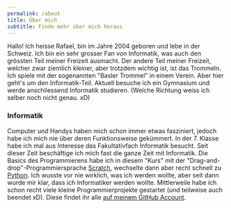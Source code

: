 ```yaml
---
permalink: /about
title: Über mich
subtitle: Finde mehr über mich heraus
---
```


Hallo! Ich heisse Rafael, bin im Jahre 2004 geboren und lebe in der Schweiz.
Ich bin ein sehr grosser Fan von Informatik, was auch den grössten Teil meiner Freizeit ausmacht.
Der andere Teil meiner Freizeit, welcher zwar ziemlich kleiner, aber trotzdem wichtig ist, ist das Trommeln.
Ich spiele mit der sogenannten "Basler Trommel" in einem Verein. Aber hier geht's um den Informatik-Teil. Aktuell besuche ich ein Gymnasium und werde anschliessend Informatik studieren. (Welche Richtung weiss ich selber noch nicht genau. xD)

### Informatik

Computer und Handys haben mich schon immer etwas fasziniert, jedoch habe ich mich nie über deren Funktionsweise gekümmert. In der 7. Klasse habe ich mal aus Interesse das Fakultativfach Informatik besucht. Seit dieser Zeit beschäftige ich mich fast die ganze Zeit mit Informatik. Die Basics des Programmierens habe ich in diesem "Kurs" mit der "Drag-and-drop"-Programmiersprache [Scratch](https://scratch.mit.edu), wechselte dann aber recht schnell zu [Python](https://python.org). Ich wusste vor nie wirklich, was ich werden wollte, aber seit dann wurde mir klar, dass ich Informatiker werden wollte. Mittlerweile habe ich schon recht viele kleine Programmierprojekte gestartet (und teilweise auch beendet xD). Diese findet ihr alle [auf meinem GitHub Account](https://github.com/rafaelurben).
